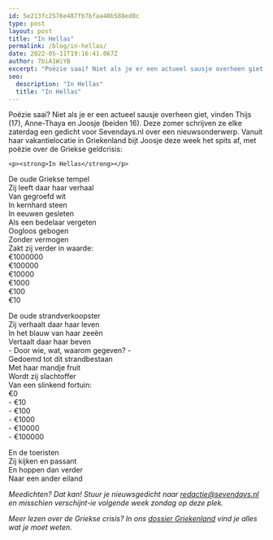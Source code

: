 ```yaml
---
id: 5e213fc2576e487fb7bfaa40b588ed8c
type: post
layout: post
title: "In Hellas"
permalink: /blog/in-hellas/
date: 2022-05-11T19:16:41.067Z
author: 7biA1WiYB
excerpt: "Poëzie saai? Niet als je er een actueel sausje overheen giet, vinden Thijs (17), Anne-Thaya en Joosje (beiden 16). Deze zomer schrijven ze elke zaterdag een gedicht voor Sevendays.nl over een nieuwsonderwerp. Vanuit haar vakantielocatie in Griekenland bijt Joosje deze week het spits af, met poëzie over de Griekse geldcrisis:  "
seo:
  description: "In Hellas"
  title: "In Hellas"
---
```

Poëzie saai? Niet als je er een actueel sausje overheen giet, vinden Thijs (17), Anne-Thaya en Joosje (beiden 16). Deze zomer schrijven ze elke zaterdag een gedicht voor Sevendays.nl over een nieuwsonderwerp. Vanuit haar vakantielocatie in Griekenland bijt Joosje deze week het spits af, met poëzie over de Griekse geldcrisis:  

    <p><strong>In Hellas</strong></p>
<p>De oude Griekse tempel<br>Zij leeft daar haar verhaal<br>Van gegroefd wit<br>In kernhard steen<br>In eeuwen gesleten<br>Als een bedelaar vergeten<br>Oogloos gebogen<br>Zonder vermogen<br>Zakt zij verder in waarde:<br>€1000000<br>€100000<br>€10000<br>€1000<br>€100<br>€10</p>
<p>De oude strandverkoopster<br>Zij verhaalt daar haar leven<br>In het blauw van haar zeeën<br>Vertaalt daar haar beven<br>- Door wie, wat, waarom gegeven? -<br>Gedoemd tot dit strandbestaan<br>Met haar mandje fruit<br>Wordt zij slachtoffer<br>Van een slinkend fortuin:<br>€0<br>- €10<br>- €100<br>- €1000<br>- €10000<br>- €100000</p>
<p>En de toeristen<br>Zij kijken en passant<br>En hoppen dan verder <br>Naar een ander eiland</p>
<p><em>Meedichten? Dat kan! Stuur je nieuwsgedicht naar <a href="mailto:redactie@sevendays.nl">redactie@sevendays.nl</a> en misschien verschijnt-ie volgende week zondag op deze plek.</em></p>
<p><em>Meer lezen over de Griekse crisis? In ons <a href="https://7dagen.netlify.app/dossier-griekenland">dossier Griekenland</a> vind je alles wat je moet weten.</em></p>  
